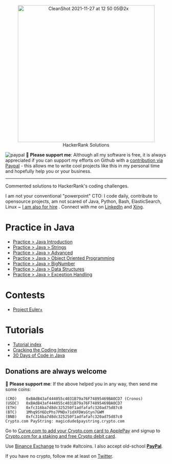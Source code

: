 [paypal]: https://paypal.me/GerdNaschenweng
<p align="center">
    <a href="https://www.hackerrank.com/MagicDude4Eva">
        <img width="427" alt="CleanShot 2021-11-27 at 12 50 05@2x" src="https://user-images.githubusercontent.com/1632781/143680098-a782eec8-901a-4712-8656-77f6b1d999d8.png">
    </a>
    <br>HackerRank Solutions
</p>

![paypal](https://img.shields.io/badge/PayPal--ffffff.svg?style=social&logo=data%3Aimage%2Fpng%3Bbase64%2CiVBORw0KGgoAAAANSUhEUgAAABAAAAAQCAYAAAAf8%2F9hAAAABHNCSVQICAgIfAhkiAAAAZZJREFUOI3Fkb1PFFEUxX%2F3zcAMswFCw0KQr1BZSKUQYijMFibGkhj9D4zYYAuU0NtZSIiNzRZGamqD%2BhdoJR%2FGhBCTHZ11Pt%2B1GIiEnY0hFNzkFu%2FmnHPPPQ%2Buu%2BTiYGjy0ZPa5N1t0SI5m6mITeP4%2B%2FGP%2Fbccvto8j3cuCsQTSy%2FCzLkdxqkXpoUXJoUXJrkfFTLMwHiDYLrFz897Z3jT6ckdBwsiYDMo0tNOIGuBqS%2Beh7sdAkU2g%2BkBFGkd%2FrtSgD8Z%2BrBxj68MAGG1A9efRhVsXrKMU7Y4cNyGOwtDU28OtrqdUMetldvzFKxCYSHJ4NsJ%2BnRJGexHba7VJ%2FTff4BaQFBjVcbqIEZ1bESYn4PRUcHx2N952awUkOHZedUcWm14%2FtjqjREHawUEsgx6Ajg5%2Bsi7jWqBwA%2BmIrXlo9YHUVTmEP%2F6hOO1Ofiyy3pjo%2BsvBDX%2FZpSakhz4BqvQDvdYvrXQEXZViI5rPpBEOwR2l16vtN7bd9SN3L1WXj%2BjGSnN38rq%2B7VL8xXQOdDF%2F0KvXn8BlbuY%2FvUAHysAAAAASUVORK5CYII%3D)
:beer: **Please support me**: Although all my software is free, it is always appreciated if you can support my efforts on Github with a [contribution via Paypal][paypal] - this allows me to write cool projects like this in my personal time and hopefully help you or your business. 
___


<p>
Commented solutions to HackerRank's coding challenges. 
    
I am not your conventional "powerpoint" CTO: I code daily, contribute to opensource projects, am not scared of Java, Python, Bash, ElasticSearch, Linux ~ [I am also for hire](https://www.naschenweng.info/cv) . Connect with me on [LinkedIn](https://www.linkedin.com/in/gerdnaschenweng/) and [Xing](https://www.xing.com/profile/Gerd_Naschenweng/portfolio).
</p>

# Practice in Java
* [Practice > Java Introduction](https://github.com/magicdude4eva/HackerRank/tree/master/src/practice/java/introduction)
* [Practice > Java > Strings](https://github.com/magicdude4eva/HackerRank/tree/master/src/practice/java/strings)
* [Practice > Java > Advanced](https://github.com/magicdude4eva/HackerRank/tree/master/src/practice/java/advanced)
* [Practice > Java > Object Oriented Programming](https://github.com/magicdude4eva/HackerRank/tree/master/src/practice/java/objectorientedprogramming)
* [Practice > Java > BigNumber](https://github.com/magicdude4eva/HackerRank/tree/master/src/practice/java/bignumber)
* [Practice > Java > Data Structures](https://github.com/magicdude4eva/HackerRank/tree/master/src/practice/java/datastructures)
* [Practice > Java > Exception Handling](https://github.com/magicdude4eva/HackerRank/tree/master/src/practice/java/exceptionhandling)

# Contests
* [Project Euler+](https://github.com/magicdude4eva/HackerRank/tree/master/src/contests/projecteuler)

# Tutorials
* [Tutorial index](https://github.com/magicdude4eva/HackerRank/tree/master/src/practice/tutorials)
* [Cracking the Coding Interview](https://github.com/magicdude4eva/HackerRank/tree/master/src/practice/tutorials/crackingthecodinginterview)
* [30 Days of Code in Java](https://github.com/magicdude4eva/HackerRank/tree/master/src/practice/tutorials/thirtydaysofcode)



## Donations are always welcome
🍺 **Please support me**: If the above helped you in any way, then send me some coins: 
```
(CRO)    0xBAdB43af444055c4031B79a76F74895469BA0CD7 (Cronos)
(USDC)   0xBAdB43af444055c4031B79a76F74895469BA0CD7
(ETH)    0xfc316ba7d8dc325250f1adfafafc320ad75d87c0
(BTC)    1Mhq9SY6DzPhs7PNDx7idXFDWsGtyn7GWM
(BNB)    0xfc316ba7d8dc325250f1adfafafc320ad75d87c0
Crypto.com PayString: magicdude$paystring.crypto.com	
```



Go to [Curve.com to add your Crypto.com card to ApplePay](https://www.curve.com/join#DWPXKG6E) and signup to [Crypto.com for a staking and free Crypto debit card](https://crypto.com/app/ref6ayzqvp).

Use [Binance Exchange](https://www.binance.com/?ref=13896895) to trade #altcoins. I also accept old-school **[PayPal](https://paypal.me/GerdNaschenweng)**.

If you have no crypto, follow me at least on [Twitter](https://twitter.com/gerdnaschenweng).
